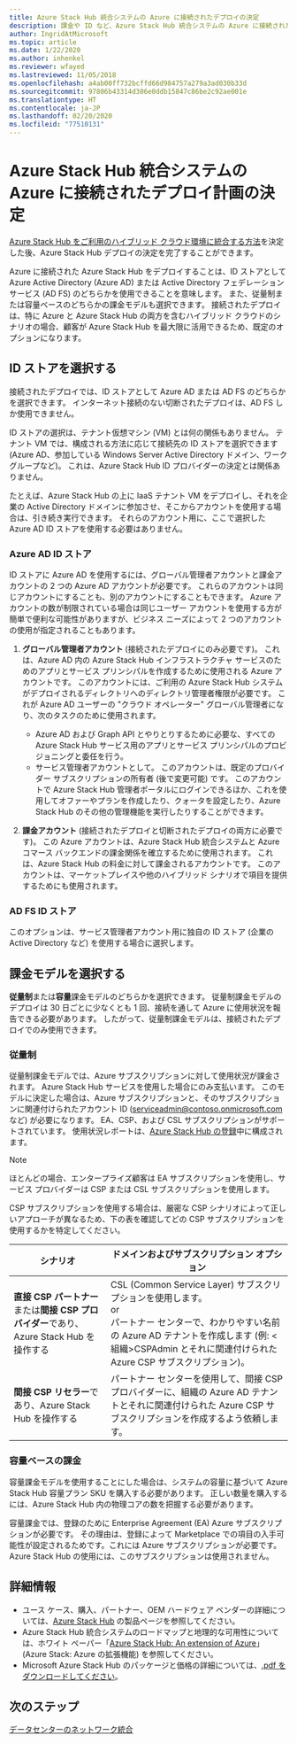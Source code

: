 ```yaml
---
title: Azure Stack Hub 統合システムの Azure に接続されたデプロイの決定
description: 課金や ID など、Azure Stack Hub 統合システムの Azure に接続されたデプロイに対するデプロイ計画を決定します。
author: IngridAtMicrosoft
ms.topic: article
ms.date: 1/22/2020
ms.author: inhenkel
ms.reviewer: wfayed
ms.lastreviewed: 11/05/2018
ms.openlocfilehash: a4ab00ff732bcffd66d984757a279a3ad030b33d
ms.sourcegitcommit: 97806b43314d306e0ddb15847c86be2c92ae001e
ms.translationtype: HT
ms.contentlocale: ja-JP
ms.lasthandoff: 02/20/2020
ms.locfileid: "77510131"
---
```

# <a name="azure-connected-deployment-planning-decisions-for-azure-stack-hub-integrated-systems"></a>Azure Stack Hub 統合システムの Azure に接続されたデプロイ計画の決定
[Azure Stack Hub をご利用のハイブリッド クラウド環境に統合する方法](azure-stack-connection-models.md)を決定した後、Azure Stack Hub デプロイの決定を完了することができます。

Azure に接続された Azure Stack Hub をデプロイすることは、ID ストアとして Azure Active Directory (Azure AD) または Active Directory フェデレーション サービス (AD FS) のどちらかを使用できることを意味します。 また、従量制または容量ベースのどちらかの課金モデルも選択できます。 接続されたデプロイは、特に Azure と Azure Stack Hub の両方を含むハイブリッド クラウドのシナリオの場合、顧客が Azure Stack Hub を最大限に活用できるため、既定のオプションになります。

## <a name="choose-an-identity-store"></a>ID ストアを選択する
接続されたデプロイでは、ID ストアとして Azure AD または AD FS のどちらかを選択できます。 インターネット接続のない切断されたデプロイは、AD FS しか使用できません。

ID ストアの選択は、テナント仮想マシン (VM) とは何の関係もありません。 テナント VM では、構成される方法に応じて接続先の ID ストアを選択できます (Azure AD、参加している Windows Server Active Directory ドメイン、ワークグループなど)。 これは、Azure Stack Hub ID プロバイダーの決定とは関係ありません。

たとえば、Azure Stack Hub の上に IaaS テナント VM をデプロイし、それを企業の Active Directory ドメインに参加させ、そこからアカウントを使用する場合は、引き続き実行できます。 それらのアカウント用に、ここで選択した Azure AD ID ストアを使用する必要はありません。

### <a name="azure-ad-identity-store"></a>Azure AD ID ストア
ID ストアに Azure AD を使用するには、グローバル管理者アカウントと課金アカウントの 2 つの Azure AD アカウントが必要です。 これらのアカウントは同じアカウントにすることも、別のアカウントにすることもできます。 Azure アカウントの数が制限されている場合は同じユーザー アカウントを使用する方が簡単で便利な可能性がありますが、ビジネス ニーズによって 2 つのアカウントの使用が指定されることもあります。

1. **グローバル管理者アカウント** (接続されたデプロイにのみ必要です)。 これは、Azure AD 内の Azure Stack Hub インフラストラクチャ サービスのためのアプリとサービス プリンシパルを作成するために使用される Azure アカウントです。 このアカウントには、ご利用の Azure Stack Hub システムがデプロイされるディレクトリへのディレクトリ管理者権限が必要です。 これが Azure AD ユーザーの "クラウド オペレーター" グローバル管理者になり、次のタスクのために使用されます。

    - Azure AD および Graph API とやりとりするために必要な、すべての Azure Stack Hub サービス用のアプリとサービス プリンシパルのプロビジョニングと委任を行う。
    - サービス管理者アカウントとして。 このアカウントは、既定のプロバイダー サブスクリプションの所有者 (後で変更可能) です。 このアカウントで Azure Stack Hub 管理者ポータルにログインできるほか、これを使用してオファーやプランを作成したり、クォータを設定したり、Azure Stack Hub のその他の管理機能を実行したりすることができます。

2. **課金アカウント** (接続されたデプロイと切断されたデプロイの両方に必要です)。 この Azure アカウントは、Azure Stack Hub 統合システムと Azure コマース バックエンドの課金関係を確立するために使用されます。 これは、Azure Stack Hub の料金に対して課金されるアカウントです。 このアカウントは、マーケットプレイスや他のハイブリッド シナリオで項目を提供するためにも使用されます。

### <a name="ad-fs-identity-store"></a>AD FS ID ストア
このオプションは、サービス管理者アカウント用に独自の ID ストア (企業の Active Directory など) を使用する場合に選択します。  

## <a name="choose-a-billing-model"></a>課金モデルを選択する
**従量制**または**容量**課金モデルのどちらかを選択できます。 従量制課金モデルのデプロイは 30 日ごとに少なくとも 1 回、接続を通して Azure に使用状況を報告できる必要があります。 したがって、従量制課金モデルは、接続されたデプロイでのみ使用できます。  

### <a name="pay-as-you-use"></a>従量制
従量制課金モデルでは、Azure サブスクリプションに対して使用状況が課金されます。 Azure Stack Hub サービスを使用した場合にのみ支払います。 このモデルに決定した場合は、Azure サブスクリプションと、そのサブスクリプションに関連付けられたアカウント ID (serviceadmin@contoso.onmicrosoft.com など) が必要になります。 EA、CSP、および CSL サブスクリプションがサポートされています。 使用状況レポートは、[Azure Stack Hub の登録](azure-stack-registration.md)中に構成されます。

> [!NOTE]
> ほとんどの場合、エンタープライズ顧客は EA サブスクリプションを使用し、サービス プロバイダーは CSP または CSL サブスクリプションを使用します。

CSP サブスクリプションを使用する場合は、厳密な CSP シナリオによって正しいアプローチが異なるため、下の表を確認してどの CSP サブスクリプションを使用するかを特定してください。

|シナリオ|ドメインおよびサブスクリプション オプション|
|-----|-----|
|**直接 CSP パートナー**または**間接 CSP プロバイダー**であり、Azure Stack Hub を操作する|CSL (Common Service Layer) サブスクリプションを使用します。<br>     or<br>パートナー センターで、わかりやすい名前の Azure AD テナントを作成します (例: &lt;組織>CSPAdmin とそれに関連付けられた Azure CSP サブスクリプション)。|
|**間接 CSP リセラー**であり、Azure Stack Hub を操作する|パートナー センターを使用して、間接 CSP プロバイダーに、組織の Azure AD テナントとそれに関連付けられた Azure CSP サブスクリプションを作成するよう依頼します。|

### <a name="capacity-based-billing"></a>容量ベースの課金
容量課金モデルを使用することにした場合は、システムの容量に基づいて Azure Stack Hub 容量プラン SKU を購入する必要があります。 正しい数量を購入するには、Azure Stack Hub 内の物理コアの数を把握する必要があります。

容量課金では、登録のために Enterprise Agreement (EA) Azure サブスクリプションが必要です。 その理由は、登録によって Marketplace での項目の入手可能性が設定されるためです。これには Azure サブスクリプションが必要です。 Azure Stack Hub の使用には、このサブスクリプションは使用されません。

## <a name="learn-more"></a>詳細情報
- ユース ケース、購入、パートナー、OEM ハードウェア ベンダーの詳細については、[Azure Stack Hub](https://azure.microsoft.com/overview/azure-stack/) の製品ページを参照してください。
- Azure Stack Hub 統合システムのロードマップと地理的な可用性については、ホワイト ペーパー「[Azure Stack Hub: An extension of Azure](https://azure.microsoft.com/resources/azure-stack-an-extension-of-azure/)」 (Azure Stack: Azure の拡張機能) を参照してください。 
- Microsoft Azure Stack Hub のパッケージと価格の詳細については、[.pdf をダウンロードしてください](https://azure.microsoft.com/mediahandler/files/resourcefiles/5bc3f30c-cd57-4513-989e-056325eb95e1/Azure-Stack-packaging-and-pricing-datasheet.pdf)。 

## <a name="next-steps"></a>次のステップ
[データセンターのネットワーク統合](azure-stack-network.md)